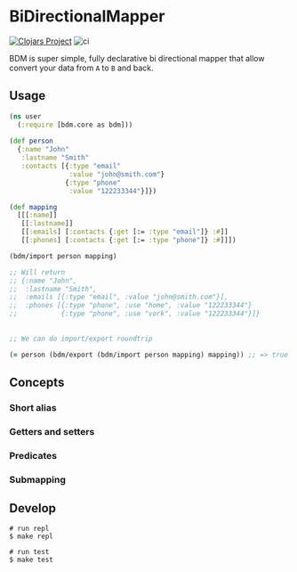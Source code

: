 # BiDirectionalMapper

[![Clojars Project](https://img.shields.io/clojars/v/bdm.svg)](https://clojars.org/bdm)
![ci](https://github.com/aitem/bdm/workflows/CI/badge.svg)


BDM is super simple, fully declarative bi directional mapper that allow convert your data from `A` to `B` and back.

## Usage

``` clj
(ns user
  (:require [bdm.core as bdm]))
  
(def person
  {:name "John"
   :lastname "Smith"
   :contacts [{:type "email"
               :value "john@smith.com"}
              {:type "phone"
               :value "122233344"}]})

(def mapping
  [[[:name]]
   [[:lastname]]
   [[:emails] [:contacts {:get [:= :type "email"]} :#]]
   [[:phones] [:contacts {:get [:= :type "phone"]} :#]]])

(bdm/import person mapping)

;; Will return 
;; {:name "John",
;;  :lastname "Smith",
;;  :emails [{:type "email", :value "john@smith.com"}],
;;  :phones [{:type "phone", :use "home", :value "122233344"}
;;           {:type "phone", :use "vork", :value "122233344"}]}
  
  
;; We can do import/export roundtrip

(= person (bdm/export (bdm/import person mapping) mapping)) ;; => true

```

## Concepts

### Short alias
### Getters and setters
### Predicates 
### Submapping 

## Develop

```
# run repl
$ make repl

# run test 
$ make test 
```
